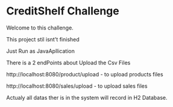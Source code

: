 # CreditShelf Challenge

Welcome to this challenge.

This project stil isnt't finished

Just Run as JavaApllication

There is a 2 endPoints about Upload the Csv Files 

http://localhost:8080/product/upload  - to upload products files

http://localhost:8080/sales/upload - to upload sales files

Actualy all datas ther is in the system will record in H2 Database.

